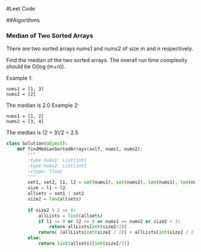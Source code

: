 #Leet Code

##Algorithms

### Median of Two Sorted Arrays
There are two sorted arrays nums1 and nums2 of size m and n respectively.

Find the median of the two sorted arrays. The overall run time complexity should be O(log (m+n)).

Example 1:
```
nums1 = [1, 3]
nums2 = [2]
```

The median is 2.0
Example 2:
```
nums1 = [1, 2]
nums2 = [3, 4]
```

The median is (2 + 3)/2 = 2.5

```python
class Solution(object):
    def findMedianSortedArrays(self, nums1, nums2):
        """
        :type nums1: List[int]
        :type nums2: List[int]
        :rtype: float
        """
        set1, set2, l1, l2 = set(nums1), set(nums2), len(nums1), len(nums2)
        size = l1 + l2
        allsets = set1 | set2
        size2 = len(allsets)
        
        if size2 % 2 == 0:
            allLists = list(allsets)
            if l1 == 0 or l2 == 0 or nums1 == nums2 or size2 < 3:
                return allLists[int(size2/2)]
            return( (allLists[int(size2 / 2)] + allLists[int(size2 / 2) + 1]) / 2 )
        else:
            return list(allsets)[int(size2/2)]
```